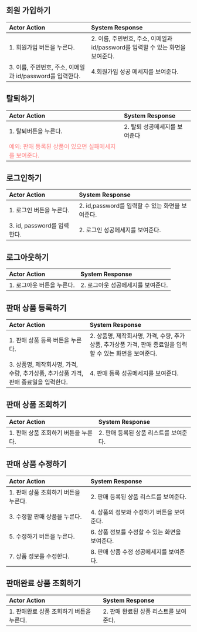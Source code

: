 ## 회원 가입하기

| Actor Action                                              | System Response                                                                 |
| :-------------------------------------------------------- | :------------------------------------------------------------------------------ |
| 1. 회원가입 버튼을 누른다.                                | 2. 이름, 주민번호, 주소, 이메일과 id/password를 입력할 수 있는 화면을 보여준다. |
| 3. 이름, 주민번호, 주소, 이메일과 id/password를 입력한다. | 4.회원가입 성공 메세지를 보여준다.                                              |

## 탈퇴하기

| Actor Action                                                                               | System Response               |
| :----------------------------------------------------------------------------------------- | :---------------------------- |
| 1. 탈퇴버튼을 누른다.                                                                      | 2. 탈퇴 성공메세지를 보여준다 |
| <span style="color: #ff7f7f">예외: 판매 등록된 상품이 있으면 실패메세지를 보여준다.</span> |

## 로그인하기

| Actor Action                | System Response                                  |
| :-------------------------- | :----------------------------------------------- |
| 1. 로그인 버튼을 누른다.    | 2. id,password를 입력할 수 있는 화면을 보여준다. |
| 3. id, password를 입력한다. | 2. 로그인 성공메세지를 보여준다.                 |

## 로그아웃하기

| Actor Action               | System Response                    |
| :------------------------- | :--------------------------------- |
| 1. 로그아웃 버튼을 누른다. | 2. 로그아웃 성공메세지를 보여준다. |

## 판매 상품 등록하기

| Actor Action                                                                        | System Response                                                                                           |
| :---------------------------------------------------------------------------------- | :-------------------------------------------------------------------------------------------------------- |
| 1. 판매 상품 등록 버튼을 누른다.                                                    | 2. 상품명, 제작회사명, 가격, 수량, 추가상품, 추가상품 가격, 판매 종료일을 입력할 수 있는 화면을 보여준다. |
| 3. 상품명, 제작회사명, 가격, 수량, 추가상품, 추가상품 가격, 판매 종료일을 입력한다. | 4. 판매 등록 성공메세지를 보여준다.                                                                       |

## 판매 상품 조회하기

| Actor Action                         | System Response                        |
| :----------------------------------- | :------------------------------------- |
| 1. 판매 상품 조회하기 버튼을 누른다. | 2. 판매 등록된 상품 리스트를 보여준다. |

## 판매 상품 수정하기

| Actor Action                         | System Response                                |
| :----------------------------------- | :--------------------------------------------- |
| 1. 판매 상품 조회하기 버튼을 누른다. | 2. 판매 등록된 상품 리스트를 보여준다.         |
| 3. 수정할 판매 상품을 누른다.        | 4. 상품의 정보와 수정하기 버튼을 보여준다.     |
| 5. 수정하기 버튼을 누른다.           | 6. 상품 정보를 수정할 수 있는 화면을 보여준다. |
| 7. 상품 정보를 수정한다.             | 8. 판매 상품 수정 성공메세지를 보여준다.       |

## 판매완료 상품 조회하기

| Actor Action                             | System Response                        |
| :--------------------------------------- | :------------------------------------- |
| 1. 판매완료 상품 조회하기 버튼을 누른다. | 2. 판매 완료된 상품 리스트를 보여준다. |
